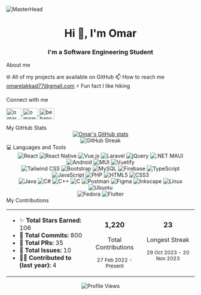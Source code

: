![MasterHead](https://user-images.githubusercontent.com/74038190/225813708-98b745f2-7d22-48cf-9150-083f1b00d6c9.gif)
<h1 align="center">Hi 👋, I'm Omar</h1>
<h3 align="center">I'm a Software Engineering Student</h3>

About me

🌐 All of my projects are available on GitHub
📫 How to reach me omarelakkad77@gmail.com
⚡ Fun fact I like hiking

Connect with me
<p align="left">
  <a href="https://my.linkedin.com/in/omar-el-akkad-9226ba285?trk=people-guest_people_search-card" target="blank">
    <img align="center" src="https://raw.githubusercontent.com/rahuldkjain/github-profile-readme-generator/master/src/images/icons/Social/linked-in-alt.svg" alt="omar el-akkad" height="30" width="40" />
  </a>
  <a href="https://instagram.com/omaar.e_" target="blank">
    <img align="center" src="https://raw.githubusercontent.com/rahuldkjain/github-profile-readme-generator/master/src/images/icons/Social/instagram.svg" alt="omaar.e_" height="30" width="40" />
  </a>
  <a href="https://behance.net" target="blank">
    <img align="center" src="https://raw.githubusercontent.com/rahuldkjain/github-profile-readme-generator/master/src/images/icons/Social/behance.svg" alt="behance" height="30" width="40" />
  </a>
</p>
My GitHub Stats
<div align="center">
  <a href="https://github.com/omarelakkad1/github-readme-stats">
    <img src="https://github-readme-stats.vercel.app/api?username=omarelakkad1&show_icons=true&theme=tokyonight" alt="Omar's GitHub stats" />
  </a>
</div>
<div align="center">
  <img src="https://github-readme-streak-stats.herokuapp.com/?user=omarelakkad1&theme=tokyonight" alt="GitHub Streak" />
</div>
💻 Languages and Tools
<div align="center">
  <img src="https://img.shields.io/badge/React-20232A?style=for-the-badge&logo=react&logoColor=61DAFB" alt="React" />
  <img src="https://img.shields.io/badge/React_Native-20232A?style=for-the-badge&logo=react&logoColor=61DAFB" alt="React Native" />
  <img src="https://img.shields.io/badge/Vue.js-35495E?style=for-the-badge&logo=vue.js&logoColor=4FC08D" alt="Vue.js" />
  <img src="https://img.shields.io/badge/Laravel-FF2D20?style=for-the-badge&logo=laravel&logoColor=white" alt="Laravel" />
  <img src="https://img.shields.io/badge/jQuery-0769AD?style=for-the-badge&logo=jquery&logoColor=white" alt="jQuery" />
  <img src="https://img.shields.io/badge/.NET-5C2D91?style=for-the-badge&logo=.net&logoColor=white" alt=".NET MAUI" />
  <img src="https://img.shields.io/badge/Android-3DDC84?style=for-the-badge&logo=android&logoColor=white" alt="Android" />
  <img src="https://img.shields.io/badge/Material--UI-0081CB?style=for-the-badge&logo=material-ui&logoColor=white" alt="MUI" />
  <img src="https://img.shields.io/badge/Vuetify-1867C0?style=for-the-badge&logo=vuetify&logoColor=white" alt="Vuetify" />
</div>
<div align="center">
  <img src="https://img.shields.io/badge/Tailwind_CSS-38B2AC?style=for-the-badge&logo=tailwind-css&logoColor=white" alt="Tailwind CSS" />
  <img src="https://img.shields.io/badge/Bootstrap-563D7C?style=for-the-badge&logo=bootstrap&logoColor=white" alt="Bootstrap" />
  <img src="https://img.shields.io/badge/MySQL-00000F?style=for-the-badge&logo=mysql&logoColor=white" alt="MySQL" />
  <img src="https://img.shields.io/badge/Firebase-FFCA28?style=for-the-badge&logo=firebase&logoColor=black" alt="Firebase" />
  <img src="https://img.shields.io/badge/TypeScript-007ACC?style=for-the-badge&logo=typescript&logoColor=white" alt="TypeScript" />
  <img src="https://img.shields.io/badge/JavaScript-F7DF1E?style=for-the-badge&logo=javascript&logoColor=black" alt="JavaScript" />
  <img src="https://img.shields.io/badge/PHP-777BB4?style=for-the-badge&logo=php&logoColor=white" alt="PHP" />
  <img src="https://img.shields.io/badge/HTML5-E34F26?style=for-the-badge&logo=html5&logoColor=white" alt="HTML5" />
  <img src="https://img.shields.io/badge/CSS3-1572B6?style=for-the-badge&logo=css3&logoColor=white" alt="CSS3" />
</div>
<div align="center">
  <img src="https://img.shields.io/badge/Java-ED8B00?style=for-the-badge&logo=java&logoColor=white" alt="Java" />
  <img src="https://img.shields.io/badge/C%23-239120?style=for-the-badge&logo=c-sharp&logoColor=white" alt="C#" />
  <img src="https://img.shields.io/badge/C%2B%2B-00599C?style=for-the-badge&logo=c%2B%2B&logoColor=white" alt="C++" />
  <img src="https://img.shields.io/badge/C-00599C?style=for-the-badge&logo=c&logoColor=white" alt="C" />
  <img src="https://img.shields.io/badge/Postman-FF6C37?style=for-the-badge&logo=postman&logoColor=white" alt="Postman" />
  <img src="https://img.shields.io/badge/Figma-F24E1E?style=for-the-badge&logo=figma&logoColor=white" alt="Figma" />
  <img src="https://img.shields.io/badge/Inkscape-000000?style=for-the-badge&logo=Inkscape&logoColor=white" alt="Inkscape" />
  <img src="https://img.shields.io/badge/Linux-FCC624?style=for-the-badge&logo=linux&logoColor=black" alt="Linux" />
  <img src="https://img.shields.io/badge/Ubuntu-E95420?style=for-the-badge&logo=ubuntu&logoColor=white" alt="Ubuntu" />
</div>
<div align="center">
  <img src="https://img.shields.io/badge/Fedora-294172?style=for-the-badge&logo=fedora&logoColor=white" alt="Fedora" />
  <img src="https://img.shields.io/badge/Flutter-02569B?style=for-the-badge&logo=flutter&logoColor=white" alt="Flutter" />
</div>
My Contributions
<div align="center">
  <table>
    <tr>
      <td valign="top">
        <ul>
          <li>✨ <b>Total Stars Earned:</b> 106</li>
          <li>🔄 <b>Total Commits:</b> 800</li>
          <li>🔀 <b>Total PRs:</b> 35</li>
          <li>🚩 <b>Total Issues:</b> 10</li>
          <li>🧑‍💻 <b>Contributed to (last year):</b> 4</li>
        </ul>
      </td>
      <td valign="top">
        <div align="center">
          <h3>1,220</h3>
          <p>Total Contributions</p>
          <p><small>27 Feb 2022 - Present</small></p>
        </div>
      </td>
      <td valign="top">
        <div align="center">
          <h3>23</h3>
          <p>Longest Streak</p>
          <p><small>29 Oct 2023 - 20 Nov 2023</small></p>
        </div>
      </td>
    </tr>
  </table>
</div>

<div align="center">
  <p>
    <img src="https://komarev.com/ghpvc/?username=omarelakkad1&label=Profile%20views&color=0e75b6&style=flat" alt="Profile Views" />
  </p>
</div>
